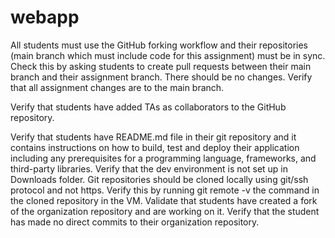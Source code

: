 # webapp
All students must use the GitHub forking workflow and their repositories (main branch which must include code for this assignment) must be in sync. Check this by asking students to create pull requests between their main branch and their assignment branch. There should be no changes. Verify that all assignment changes are to the main branch.

Verify that students have added TAs as collaborators to the GitHub repository.

Verify that students have README.md file in their git repository and it contains instructions on how to build, test and deploy their application including any prerequisites for a programming language, frameworks, and third-party libraries.
Verify that the dev environment is not set up in Downloads folder.
Git repositories should be cloned locally using git/ssh protocol and not https.
Verify this by running git remote -v the command in the cloned repository in the VM.
Validate that students have created a fork of the organization repository and are working on it.
Verify that the student has made no direct commits to their organization repository.

